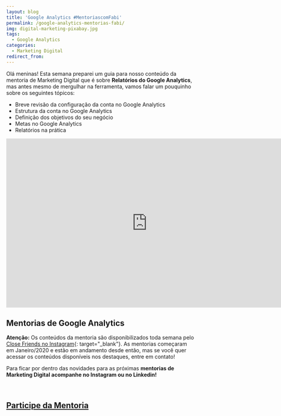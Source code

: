 ```yaml
---
layout: blog
title: 'Google Analytics #MentoriascomFabi'
permalink: /google-analytics-mentorias-fabi/
img: digital-marketing-pixabay.jpg
tags:
  - Google Analytics
categories:
  - Marketing Digital
redirect_from:
---
```


Ol&aacute; meninas\! Esta semana preparei um guia para nosso conte&uacute;do da mentoria de Marketing Digital que &eacute; sobre **Relat&oacute;rios do Google Analytics**, mas antes mesmo de mergulhar na ferramenta, vamos falar um pouquinho sobre os seguintes t&oacute;picos:

* Breve revis&atilde;o da configura&ccedil;&atilde;o da conta no Google Analytics
* Estrutura da conta no Google Analytics
* Defini&ccedil;&atilde;o dos objetivos do seu neg&oacute;cio
* Metas no Google Analytics
* Relat&oacute;rios na pr&aacute;tica

<iframe src="https://docs.google.com/presentation/d/e/2PACX-1vTKY9oaqksPeUrw9uDV7ZS--TJkXLGx1L7rAoZWr3RgY-LDjeF--9QeeuEnjtTaEjg4uujQzTg2KGMp/embed?start=false&amp;loop=false&amp;delayms=3000" frameborder="0" width="750" height="450" allowfullscreen="true" mozallowfullscreen="true" webkitallowfullscreen="true"></iframe>

## Mentorias de Google Analytics&nbsp;

**Aten&ccedil;&atilde;o:** Os conte&uacute;dos da mentoria s&atilde;o disponibilizados toda semana pelo [Close Friends no Instagram](https://www.instagram.com/fabiolafaria_/){: target="_blank"}. As mentorias come&ccedil;aram em Janeiro/2020 e est&atilde;o em andamento desde ent&atilde;o, mas se voc&ecirc; quer acessar os conte&uacute;dos dispon&iacute;veis nos destaques, entre em contato\!&nbsp;

Para ficar por dentro das novidades para as pr&oacute;ximas **mentorias de Marketing Digital acompanhe no Instagram ou no Linkedin\!**

&nbsp;

<bold></bold>

<div class="mw6 center tc contactbox"><h2><a class="no-underline tcblack" target="_blank" href="https://www.instagram.com/fabiolafaria_/">Participe da Mentoria</a></h2></div>

&nbsp;

&nbsp;

&nbsp;